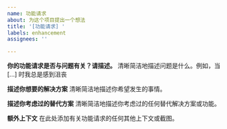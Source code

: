 ```yaml
---
name: 功能请求
about: 为这个项目提出一个想法
title: '[功能请求] '
labels: enhancement
assignees: ''

---
```


**你的功能请求是否与问题有关？请描述。**
清晰简洁地描述问题是什么。例如，当 [...] 时我总是感到沮丧

**描述你想要的解决方案**
清晰简洁地描述你希望发生的事情。

**描述你考虑过的替代方案**
清晰简洁地描述你考虑过的任何替代解决方案或功能。

**额外上下文**
在此处添加有关功能请求的任何其他上下文或截图。 